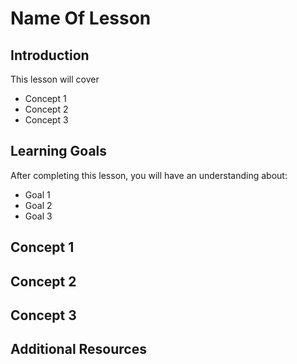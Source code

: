 # Name Of Lesson 

## Introduction 
This lesson will cover
* Concept 1 
* Concept 2
* Concept 3


## Learning Goals 
After completing this lesson, you will have an understanding about: 
* Goal 1 
* Goal 2 
* Goal 3 

## Concept 1 

## Concept 2 

## Concept 3 


## Additional Resources 